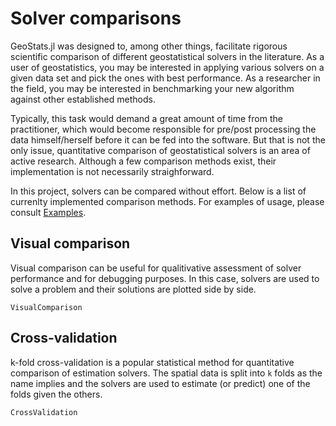 # Solver comparisons

GeoStats.jl was designed to, among other things, facilitate rigorous scientific
comparison of different geostatistical solvers in the literature. As a user of
geostatistics, you may be interested in applying various solvers on a given data
set and pick the ones with best performance. As a researcher in the field, you may
be interested in benchmarking your new algorithm against other established methods.

Typically, this task would demand a great amount of time from the practitioner, which
would become responsible for pre/post processing the data himself/herself before it
can be fed into the software. But that is not the only issue, quantitative comparison
of geostatistical solvers is an area of active research. Although a few comparison
methods exist, their implementation is not necessarily straighforward.

In this project, solvers can be compared without effort. Below is a list of currenlty
implemented comparison methods. For examples of usage, please consult [Examples](examples.md).

## Visual comparison

Visual comparison can be useful for qualitivative assessment of solver performance
and for debugging purposes. In this case, solvers are used to solve a problem and
their solutions are plotted side by side.

```@docs
VisualComparison
```

## Cross-validation

k-fold cross-validation is a popular statistical method for quantitative comparison
of estimation solvers. The spatial data is split into `k` folds as the name implies
and the solvers are used to estimate (or predict) one of the folds given the others.

```@docs
CrossValidation
```

